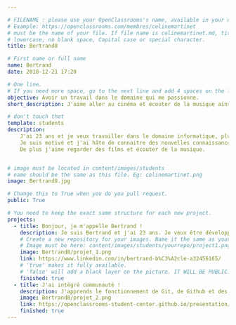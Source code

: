 ```yaml
---

# FILENAME : please use your OpenClassrooms's name, available in your url.
# Example: https://openclassrooms.com/membres/celinemartinet
# must be the name of your file. If file name is celinemartinet.md, title is celinemartinet.
# lowercase, no blank space, Capital case or special character.
title: Bertrand8

# First name or full name
name: Bertrand
date: 2018-12-21 17:20

# One line.
# If you need more space, go to the next line and add 4 spaces on the left, as in 'description'.
objective: Avoir un travail dans le domaine qui me passionne.
short_description: J'aime aller au cinéma et écouter de la musique ainsi de sortir avec mes ami(e)s.

# don't touch that
template: students
description:
    J'ai 23 ans et je veux travailler dans le domaine informatique, plus precisément dans le développement IOS.
    Je suis motivé et j'ai hâte de connaitre des nouvelles connaissances.
    De plus j'aime regarder des films et écouter de la musique.


# image must be located in content/images/students
# name should be the same as this file. Eg: celinemartinet.png
image: Bertrand8.jpg

# Change this to True when you do you pull request.
public: True

# You need to keep the exact same structure for each new project.
projects:
  - title: Bonjour, je m'appelle Bertrand !
    description: Je suis Bertrand et j'ai 23 ans. Je veux être développeur IOS.
    # Create a new repository for your images. Name it the same as your nickname and profile picture.
    # Image must be here: content/images/students/yourrepo/project1.png
    image: Bertrand8/projet_1.png
    link: https://www.linkedin.com/in/bertrand-b%C3%A2cle-a32456165/
    # 'true' makes it fully available.
    # 'false' will add a black layer on the picture. IT WILL BE PUBLIC!
    finished: true
  - title: J'ai intégré communauté !
    description: J'apprends le fonctionnement de Git, de Github et des pull requests. 
    image: Bertrand8/projet_2.png
    link: https://openclassrooms-student-center.github.io/presentation/students/Bertrand8.html
    finished: true
---
```

